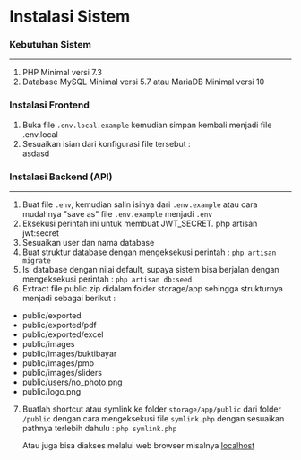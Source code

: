 # Instalasi Sistem

### Kebutuhan Sistem
___
1. PHP Minimal versi 7.3
2. Database MySQL Minimal versi 5.7 atau MariaDB Minimal versi 10

### Instalasi Frontend
1. Buka file ```.env.local.example``` kemudian simpan kembali menjadi file .env.local 
2. Sesuaikan isian dari konfigurasi file tersebut :   
asdasd
### Instalasi Backend (API)
___
1. Buat file ```.env```, kemudian salin isinya dari ```.env.example``` atau cara mudahnya "save as" file ```.env.example``` menjadi ```.env```
2. Eksekusi perintah ini untuk membuat JWT_SECRET. php artisan jwt:secret
3. Sesuaikan user dan nama database
4. Buat struktur database dengan mengeksekusi perintah : ```php artisan migrate```
5. Isi database dengan nilai default, supaya sistem bisa berjalan dengan mengeksekusi perintah : ```php artisan db:seed```
6. Extract file public.zip didalam folder storage/app sehingga strukturnya menjadi sebagai berikut :
* public/exported
* public/exported/pdf
* public/exported/excel
* public/images
* public/images/buktibayar
* public/images/pmb
* public/images/sliders
* public/users/no_photo.png
* public/logo.png
7. Buatlah shortcut atau symlink ke folder ```storage/app/public``` dari folder ```/public``` dengan cara mengeksekusi file ```symlink.php``` dengan sesuaikan pathnya terlebih dahulu : ```php symlink.php```

    Atau juga bisa diakses melalui web browser misalnya [localhost](http://localhost:8000/symlink.php)
